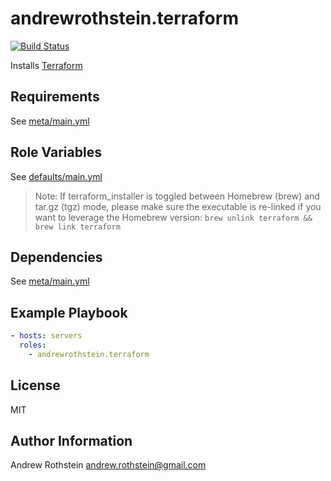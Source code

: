 andrewrothstein.terraform
===========================
[![Build Status](https://travis-ci.org/andrewrothstein/ansible-terraform.svg?branch=master)](https://travis-ci.org/andrewrothstein/ansible-terraform)

Installs [Terraform](https://www.terraform.io/)

Requirements
------------

See [meta/main.yml](meta/main.yml)

Role Variables
--------------

See [defaults/main.yml](defaults/main.yml)

> Note: If terraform_installer is toggled between Homebrew (brew) and tar.gz (tgz) mode, please make sure the executable is re-linked if you want to leverage the Homebrew version: `brew unlink terraform && brew link terraform`

Dependencies
------------

See [meta/main.yml](meta/main.yml)

Example Playbook
----------------

```yml
- hosts: servers
  roles:
    - andrewrothstein.terraform
```

License
-------

MIT

Author Information
------------------

Andrew Rothstein <andrew.rothstein@gmail.com>
